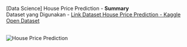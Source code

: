 [Data Science] House Price Prediction - **Summary**<br>
Dataset yang Digunakan - <a href="https://www.kaggle.com/datasets/shree1992/housedata">Link Dataset House Price Prediction - Kaggle Open Dataset</a><br><br>

![House Price Prediction](https://github.com/raihankemmy/Data_Science_Project/assets/60603057/3719aac7-27ce-4127-a426-6e8ad1d97145)
